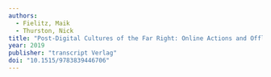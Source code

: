 ```yaml
---
authors:
  - Fielitz, Maik
  - Thurston, Nick
title: "Post-Digital Cultures of the Far Right: Online Actions and Offline Consequences in Europe and the US"
year: 2019
publisher: "transcript Verlag"
doi: "10.1515/9783839446706"
---
```

